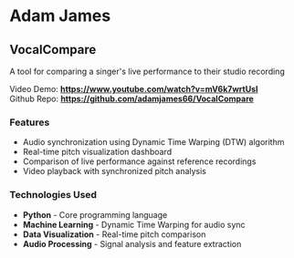 # Adam James

## VocalCompare
A tool for comparing a singer's live performance to their studio recording  
  
Video Demo: **https://www.youtube.com/watch?v=mV6k7wrtUsI**  
Github Repo: **https://github.com/adamjames66/VocalCompare**
### Features
- Audio synchronization using Dynamic Time Warping (DTW) algorithm
- Real-time pitch visualization dashboard
- Comparison of live performance against reference recordings
- Video playback with synchronized pitch analysis
### Technologies Used
- **Python** - Core programming language
- **Machine Learning** - Dynamic Time Warping for audio sync
- **Data Visualization** - Real-time pitch comparison
- **Audio Processing** - Signal analysis and feature extraction
